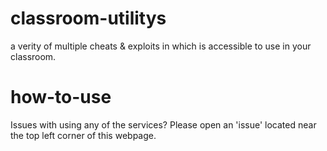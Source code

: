 # classroom-utilitys
a verity of multiple cheats &amp; exploits in which is accessible to use in your classroom.

# how-to-use
Issues with using any of the services? Please open an 'issue' located near the top left corner of this webpage.
